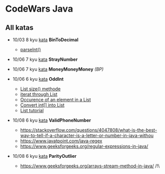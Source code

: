 # CodeWars Java


## All katas 

- 10/03 8 kyu [kata](https://www.codewars.com/kata/57a5c31ce298a7e6b7000334/java) **BinToDecimal**
    -  [parseInt()](https://www.tutorialspoint.com/java/number_parseint.htm)

- 10/06 7 kyu [kata](https://www.codewars.com/kata/57f609022f4d534f05000024/java) **StrayNumber**

- 10/06 7 kyu [kata](https://www.codewars.com/kata/563f037412e5ada593000114) **MoneyMoneyMoney** _(BP)_

- 10/06 6 kyu [kata](https://www.codewars.com/kata/54da5a58ea159efa38000836/java) **OddInt**
    - [List size() methode](https://www.geeksforgeeks.org/list-size-method-in-java-with-examples/)
    - [iterat through List](https://www.geeksforgeeks.org/iterate-through-list-in-java/)
    - [Occurence of an element in a List](https://stackoverflow.com/questions/505928/how-to-count-the-number-of-occurrences-of-an-element-in-a-list)
    - [Convert int[] into List<Integer>](https://stackoverflow.com/questions/1073919/how-to-convert-int-into-listinteger-in-java)
    - [List tutorial](https://jenkov.com/tutorials/java-collections/list.html)

- 10/08 6 kyu [kata](https://www.codewars.com/kata/525f47c79f2f25a4db000025/java) **ValidPhoneNumber**
    - https://stackoverflow.com/questions/4047808/what-is-the-best-way-to-tell-if-a-character-is-a-letter-or-number-in-java-withou
    - https://www.javatpoint.com/java-regex
    - https://www.geeksforgeeks.org/regular-expressions-in-java/
- 10/08 6 kyu [kata](https://www.codewars.com/kata/5526fc09a1bbd946250002dc) **ParityOutlier**
    - https://www.geeksforgeeks.org/arrays-stream-method-in-java/ /!\
